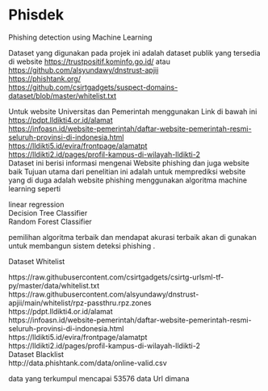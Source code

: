 # Phisdek
Phishing detection using Machine Learning

Dataset yang digunakan pada projek ini adalah dataset publik yang tersedia di website 
https://trustpositif.kominfo.go.id/ atau https://github.com/alsyundawy/dnstrust-apjii<br>
https://phishtank.org/<br>
https://github.com/csirtgadgets/suspect-domains-dataset/blob/master/whitelist.txt <br>

Untuk website Universitas dan Pemerintah menggunakan Link di bawah ini <br>
https://pdpt.lldikti4.or.id/alamat <br>
https://infoasn.id/website-pemerintah/daftar-website-pemerintah-resmi-seluruh-provinsi-di-indonesia.html<br>
https://lldikti5.id/evira/frontpage/alamatpt<br>
https://lldikti2.id/pages/profil-kampus-di-wilayah-lldikti-2 <br>
Dataset ini berisi informasi mengenai Website phishing dan juga website baik Tujuan utama dari penelitian ini adalah untuk memprediksi website yang di duga adalah website phishing menggunakan algoritma machine learning seperti <br>

  linear regression <br>
  Decision Tree Classifier <br>
  Random Forest Classifier <br>
  
pemilihan algoritma terbaik dan mendapat akurasi terbaik akan di gunakan untuk membangun sistem deteksi phishing .<br>

Dataset Whitelist <br>
<link>https://raw.githubusercontent.com/csirtgadgets/csirtg-urlsml-tf-py/master/data/whitelist.txt</link><br>
<link>https://raw.githubusercontent.com/alsyundawy/dnstrust-apjii/main/whitelist/rpz-passthru.rpz.zones</link><br>
https://pdpt.lldikti4.or.id/alamat <br>
https://infoasn.id/website-pemerintah/daftar-website-pemerintah-resmi-seluruh-provinsi-di-indonesia.html<br>
https://lldikti5.id/evira/frontpage/alamatpt<br>
https://lldikti2.id/pages/profil-kampus-di-wilayah-lldikti-2 <br>
Dataset Blacklist<br>
<link>http://data.phishtank.com/data/online-valid.csv</link><br>


data yang terkumpul mencapai 53576 data Url dimana 

